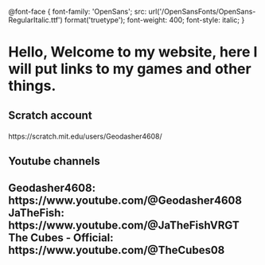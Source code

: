 @font-face {
    font-family: 'OpenSans';
    src: url('/OpenSansFonts/OpenSans-RegularItalic.ttf') format('truetype');
    font-weight: 400;
    font-style: italic;
}
<html>
    <h1>
        Hello, Welcome to my website, here I will put links to my games and other things.
    </h1>
    <body>
        <h2>Scratch account
        <p>
        </h2>https://scratch.mit.edu/users/Geodasher4608/
        </p>
        <h2>Youtube channels</h2>
        <p>
        <h2>Geodasher4608: https://www.youtube.com/@Geodasher4608 JaTheFish: https://www.youtube.com/@JaTheFishVRGT The Cubes - Official: https://www.youtube.com/@TheCubes08
        </p>
    </body>
